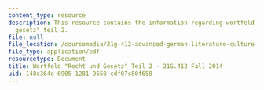 ```yaml
---
content_type: resource
description: This resource contains the information regarding wortfeld "recht und
  gesetz" teil 2.
file: null
file_location: /coursemedia/21g-412-advanced-german-literature-culture-madness-murder-mysteries-fall-2014/148c364c090512819658cdf07c80f658_MIT21G_412F14_Wo5-6_Rech_u.pdf
file_type: application/pdf
resourcetype: Document
title: Wortfeld "Recht und Gesetz" Teil 2 - 21G.412 Fall 2014
uid: 148c364c-0905-1281-9658-cdf07c80f658
---
```

